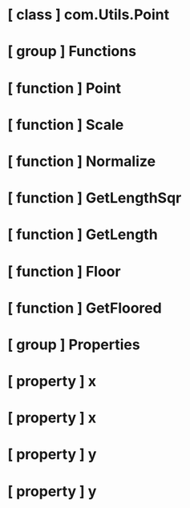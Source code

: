 # [ class ] com.Utils.Point

# [ group ] Functions

# [ function ] Point

# [ function ] Scale

# [ function ] Normalize

# [ function ] GetLengthSqr

# [ function ] GetLength

# [ function ] Floor

# [ function ] GetFloored

# [ group ] Properties

# [ property ] x

# [ property ] x

# [ property ] y

# [ property ] y

